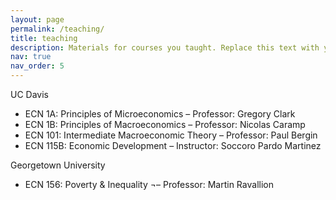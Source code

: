 ```yaml
---
layout: page
permalink: /teaching/
title: teaching
description: Materials for courses you taught. Replace this text with your description.
nav: true
nav_order: 5
---
```


UC Davis

<ul style=“list-style-type:square”>

<li>ECN 1A: Principles of Microeconomics – Professor: Gregory Clark</li>

<li>ECN 1B: Principles of Macroeconomics – Professor: Nicolas Caramp</li>

<li>ECN 101: Intermediate Macroeconomic Theory – Professor: Paul Bergin</li>

<li>ECN 115B: Economic Development – Instructor: Soccoro Pardo Martinez</li>

</ul>

Georgetown University
<ul style=“list-style-type:square”>

<li>ECN 156: Poverty & Inequality ¬– Professor: Martin Ravallion</li>

</ul>
